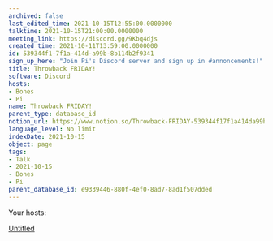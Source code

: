 ```yaml
---
archived: false
last_edited_time: 2021-10-15T12:55:00.0000000
talktime: 2021-10-15T21:00:00.0000000
meeting_link: https://discord.gg/9Kbq4djs
created_time: 2021-10-11T13:59:00.0000000
id: 539344f1-7f1a-414d-a99b-8b114b2f9341
sign_up_here: "Join Pi's Discord server and sign up in #annoncements!"
title: Throwback FRIDAY!
software: Discord
hosts:
- Bones
- Pi
name: Throwback FRIDAY!
parent_type: database_id
notion_url: https://www.notion.so/Throwback-FRIDAY-539344f17f1a414da99b8b114b2f9341
language_level: No limit
indexDate: 2021-10-15
object: page
tags:
- Talk
- 2021-10-15
- Bones
- Pi
parent_database_id: e9339446-880f-4ef0-8ad7-8ad1f507dded
---
```




Your hosts:

[Untitled](https://www.notion.so/482e61b02b9c4456b2b4fe86bb7544c6)   





